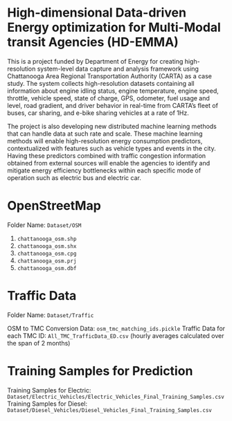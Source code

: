 # High-dimensional Data-driven Energy optimization for Multi-Modal transit Agencies (HD-EMMA)

This is a project funded by Department of Energy for creating high-resolution system-level data capture and analysis framework using Chattanooga Area Regional Transportation Authority (CARTA) as a case study. The system collects high-resolution datasets containing all information about engine idling status, engine temperature, engine speed, throttle, vehicle speed, state of charge, GPS, odometer, fuel usage and level, road gradient, and driver behavior in real-time from CARTA’s fleet of buses, car sharing, and e-bike sharing vehicles at a rate of 1Hz. 

The project is also developing new distributed machine learning methods that can handle data at such rate and scale. These machine learning methods will enable  high-resolution energy consumption predictors, contextualized with features such as vehicle types and events in the city. Having these predictors combined with traffic congestion information obtained from external sources will enable the agencies to identify and mitigate energy efficiency bottlenecks within each specific mode of operation such as electric bus and electric car.

# OpenStreetMap

Folder Name: `Dataset/OSM`

1) `chattanooga_osm.shp`
2) `chattanooga_osm.shx`
3) `chattanooga_osm.cpg`
4) `chattanooga_osm.prj`
5) `chattanooga_osm.dbf`

# Traffic Data

Folder Name: `Dataset/Traffic`

OSM to TMC Conversion Data: `osm_tmc_matching_ids.pickle`
Traffic Data for each TMC ID: `All_TMC_TrafficData_ED.csv`
(hourly averages calculated over the span of 2 months)

# Training Samples for Prediction

Training Samples for Electric: `Dataset/Electric_Vehicles/Electric_Vehicles_Final_Training_Samples.csv`
Training Samples for Diesel: `Dataset/Diesel_Vehicles/Diesel_Vehicles_Final_Training_Samples.csv`
